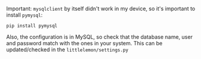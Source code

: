 Important: `mysqlclient` by itself didn't work in my device, so it's important to install `pymysql`:
```
pip install pymysql
```

Also, the configuration is in MySQL, so check that the database name, user and password match with the ones in your system. This can be updated/checked in the `littlelemon/settings.py`